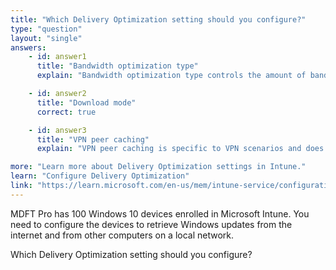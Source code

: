 ```yaml
---
title: "Which Delivery Optimization setting should you configure?"
type: "question"
layout: "single"
answers:
    - id: answer1
      title: "Bandwidth optimization type"
      explain: "Bandwidth optimization type controls the amount of bandwidth used for downloads, not the source of Windows updates."

    - id: answer2
      title: "Download mode"
      correct: true

    - id: answer3
      title: "VPN peer caching"
      explain: "VPN peer caching is specific to VPN scenarios and does not control the source of Windows updates."

more: "Learn more about Delivery Optimization settings in Intune."
learn: "Configure Delivery Optimization"
link: "https://learn.microsoft.com/en-us/mem/intune-service/configuration/delivery-optimization-settings"
---
```

MDFT Pro has 100 Windows 10 devices enrolled in Microsoft Intune. You need to configure the devices to retrieve Windows updates from the internet and from other computers on a local network.

Which Delivery Optimization setting should you configure?